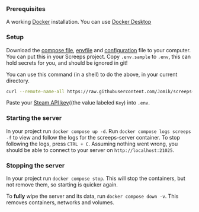 ### Prerequisites

A working [Docker](https://www.docker.com/) installation.
You can use [Docker Desktop](https://www.docker.com/products/docker-desktop/)

### Setup

Download the [compose file](./docker-compose.yml), [envfile](./.env.sample) and [configuration](./config.yml) file to your computer. You can put this in your Screeps project.
Copy `.env.sample` to `.env`, this can hold secrets for you, and should be ignored in git!

You can use this command (in a shell) to do the above, in your current directory.

```sh
curl --remote-name-all https://raw.githubusercontent.com/Jomik/screeps-server/main/{docker-compose.yml,.env.sample,config.yml} && cp .env.sample .env && echo ".env" >> .gitignore
```

Paste your [Steam API key](https://steamcommunity.com/dev/apikey)((the value labeled `Key`) into `.env`.
### Starting the server

In your project run `docker compose up -d`.
Run `docker compose logs screeps -f` to view and follow the logs for the screeps-server container.
To stop following the logs, press `CTRL + C`.
Assuming nothing went wrong, you should be able to connect to your server on `http://localhost:21025`.

### Stopping the server
In your project run `docker compose stop`. This will stop the containers, but not remove them, so starting is quicker again.

To __fully__ wipe the server and its data, run `docker compose down -v`. This removes containers, networks and volumes.
